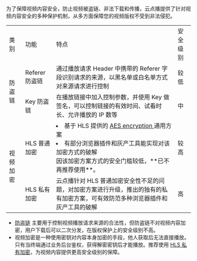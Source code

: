 为了保障视频内容安全，防止视频被盗链、非法下载和传播，云点播提供了针对视频内容安全的多种保护机制，从多方面保障您的视频版权不受到非法侵犯。

<table class="table auto-table">
  <tr>
	  <td>类别</td>
	  <td>功能</td>
		<td>特点</td>
		<td>安全级别</td>
	</tr>
	<tr>
	  <td rowspan="2">防盗链</td>
	  <td>Referer 防盗链</td>
		<td>通过播放请求 Header 中携带的 Referer 字段识别请求的来源，以黑名单或白名单方式对来源请求进行控制</td>
		<td>较低</td>
	</tr>
	<tr>
	  <td>Key 防盗链</td>
		<td>在播放链接中加入控制参数，并使用 Key 做签名，可以控制链接的有效时间、试看时长、允许播放的 IP 数等</td>
		<td>中</td>
	</tr>
	<tr>
	  <td rowspan="2">视频加密</td>
	  <td>HLS 普通加密</td>
		<td><li>基于 HLS 提供的 <a href=https://tools.ietf.org/html/draft-pantos-http-live-streaming-23?spm=a2c4g.11186623.2.31.409c6a6aYf9Rn8>AES encryption </a>通用方案</li><li>有部分浏览器插件和灰产工具能实现对该加密方式的破解</li><dx-alert infotype="notice" title="">
因该加密方案方式的安全门槛较低，**已不再推荐使用**。
</dx-alert></td>
		<td>较高</td>
	</tr>
	<tr>
	  <td>HLS 私有加密</td>
		<td>云点播针对 HLS 普通加密安全性不足的问题，对加密方案进行升级，推出的独有的私有加密方案，可有效防范多种浏览器插件和灰产工具的破解</td>
		<td>高</td>
	</tr>
</table>


* [防盗链](https://cloud.tencent.com/document/product/266/11243)  主要用于控制视频播放请求来源的合法性，但防盗链不对视频内容加密，用户下载后可以二次分发，在版权保护上的安全级别不高。
* 视频加密是一种使用密钥对内容本身加密的手段，他人获取后无法直接播放。只有当终端通过业务后台鉴权，获得解密密钥后才能播放。推荐使用 [HLS 私有加密](https://cloud.tencent.com/document/product/266/73073)，为视频内容提供更高安全级别的保障。

